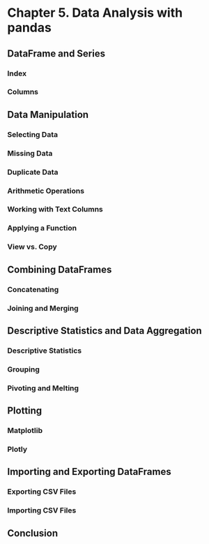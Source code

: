 # Chapter 5. Data Analysis with pandas


## DataFrame and Series


### Index


### Columns


## Data Manipulation


### Selecting Data


### Missing Data


### Duplicate Data


### Arithmetic Operations


### Working with Text Columns


### Applying a Function


### View vs. Copy


## Combining DataFrames


### Concatenating


### Joining and Merging


## Descriptive Statistics and Data Aggregation


### Descriptive Statistics 


### Grouping


### Pivoting and Melting


## Plotting


### Matplotlib


### Plotly


## Importing and Exporting DataFrames


### Exporting CSV Files


### Importing CSV Files


## Conclusion 
